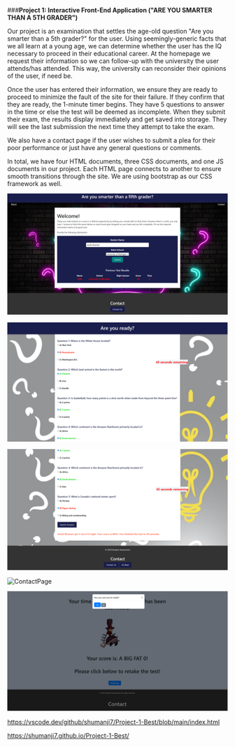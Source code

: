 ###**Project 1: Interactive Front-End Application ("ARE YOU SMARTER THAN A 5TH GRADER")**

Our project is an examination that settles the age-old question "Are you smarter than a 5th grader?" for the user. Using seemingly-generic facts that we all learn at a young age, we can determine whether the user has the IQ necessary to proceed in their educational career. At the homepage we request their information so we can follow-up with the university the user attends/has attended. This way, the university can reconsider their opinions of the user, if need be. 

Once the user has entered their information, we ensure they are ready to proceed to minimize the fault of the site for their failure. If they confirm that they are ready, the 1-minute timer begins. They have 5 questions to answer in the time or else the test will be deemed as incomplete. When they submit their exam, the results display immediately and get saved into storage. They will see the last submission the next time they attempt to take the exam. 

We also have a contact page if the user wishes to submit a plea for their poor performance or just have any general questions or comments.

In total, we have four HTML documents, three CSS documents, and one JS documents in our project. Each HTML page connects to another to ensure smooth transitions through the site. We are using bootstrap as our CSS framework as well.

![HomePage](<Screenshot 2024-10-21 172120.png>)

![TestPage1](<Screenshot 2024-10-21 172203.png>)

![TestPage2](<Screenshot 2024-10-21 172234.png>)

![ContactPage](<Screenshot 2024-10-21 172252.png>)

![TimerPage](<Screenshot 2024-10-21 172419.png>)

https://vscode.dev/github/shumanji7/Project-1-Best/blob/main/index.html

https://shumanji7.github.io/Project-1-Best/